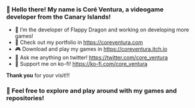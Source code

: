 ### 🦕 Hello there! My name is Coré Ventura, a videogame developer from the Canary Islands!
- 🐲 I’m the developer of Flappy Dragon and working on developing more games!
- 🌌 Check out my portfolio in https://coreventura.com
- 🎮 Download and play my games in https://coreventura.itch.io
- 💬 Ask me anything on twitter! https://twitter.com/core_ventura
- 🍩 Support me on ko-fi! https://ko-fi.com/core_ventura

**Thank you** for your visit!!!

### 🦕 Feel free to explore and play around with my games and repositories!

